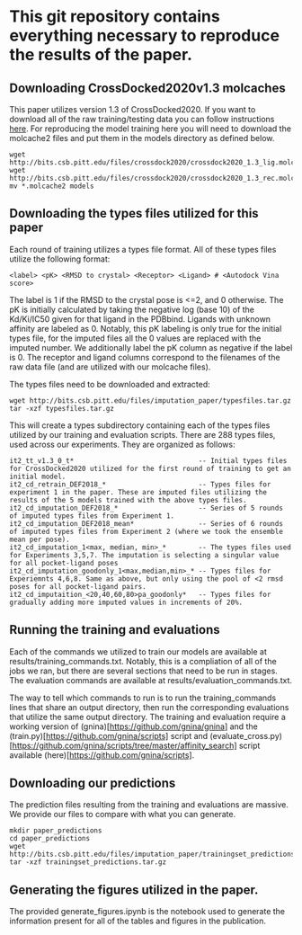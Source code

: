 # This git repository contains everything necessary to reproduce the results of the paper.

## Downloading CrossDocked2020v1.3 molcaches

This paper utilizes version 1.3 of CrossDocked2020. If you want to download all of the raw training/testing data you can follow instructions [here](https://github.com/gnina/models/tree/master/data/CrossDocked2020).
For reproducing the model training here you will need to download the molcache2 files and put them in the models directory as defined below.

```
wget http://bits.csb.pitt.edu/files/crossdock2020/crossdock2020_1.3_lig.molcache2
wget http://bits.csb.pitt.edu/files/crossdock2020/crossdock2020_1.3_rec.molcache2
mv *.molcache2 models
```

## Downloading the types files utilized for this paper

Each round of training utilizes a types file format. All of these types files utilize the following format:

```
<label> <pK> <RMSD to crystal> <Receptor> <Ligand> # <Autodock Vina score>
```

The label is 1 if the RMSD to the crystal pose is <=2, and 0 otherwise. 
The pK is initially calculated by taking the negative log (base 10) of the Kd/Ki/IC50 given for that ligand in the PDBbind.
Ligands with unknown affinity are labeled as 0.
Notably, this pK labeling is only true for the initial types file, for the imputed files all the 0 values are replaced with the imputed number.
We additionally label the pK column as negative if the label is 0.
The receptor and ligand columns correspond to the filenames of the raw data file (and are utilized with our molcache files).

The types files need to be downloaded and extracted:

```
wget http://bits.csb.pitt.edu/files/imputation_paper/typesfiles.tar.gz
tar -xzf typesfiles.tar.gz
```

This will create a types subdirectory containing each of the types files utilized by our training and evaluation scripts.
There are 288 types files, used across our experiments.
They are organized as follows:

```
it2_tt_v1.3_0_t*                               -- Initial types files for CrossDocked2020 utilized for the first round of training to get an initial model.
it2_cd_retrain_DEF2018_*                       -- Types files for experiment 1 in the paper. These are imputed files utilizing the results of the 5 models trained with the above types files.
it2_cd_imputation_DEF2018_*                    -- Series of 5 rounds of imputed types files from Experiment 1.
it2_cd_imputation_DEF2018_mean*                -- Series of 6 rounds of imputed types files from Experiment 2 (where we took the ensemble mean per pose).
it2_cd_imputation_1<max, median, min>_*        -- The types files used for Experiments 3,5,7. The imputation is selecting a singular value for all pocket-ligand poses
it2_cd_imputation_goodonly_1<max,median,min>_* -- Types files for Experiemnts 4,6,8. Same as above, but only using the pool of <2 rmsd poses for all pocket-ligand pairs.
it2_cd_imputaition_<20,40,60,80>pa_goodonly*   -- Types files for gradually adding more imputed values in increments of 20%. 
```

## Running the training and evaluations

Each of the commands we utilized to train our models are available at results/training_commands.txt.
Notably, this is a compliation of all of the jobs we ran, but there are several sections that need to be run in stages.
The evaluation commands are available at results/evaluation_commands.txt.

The way to tell which commands to run is to run the training_commands lines that share an output directory, then run the corresponding evaluations that utilize the same output directory.
The training and evaluation require a working version of (gnina)[https://github.com/gnina/gnina] and the (train.py)[https://github.com/gnina/scripts] script and (evaluate_cross.py)[https://github.com/gnina/scripts/tree/master/affinity_search] script available (here)[https://github.com/gnina/scripts].

## Downloading our predictions

The prediction files resulting from the training and evaluations are massive.
We provide our files to compare with what you can generate.

```
mkdir paper_predictions
cd paper_predictions
wget http://bits.csb.pitt.edu/files/imputation_paper/trainingset_predictions.tar.gz
tar -xzf trainingset_predictions.tar.gz
```

## Generating the figures utilized in the paper.

The provided generate_figures.ipynb is the notebook used to generate the information present for all of the tables and figures in the publication.
